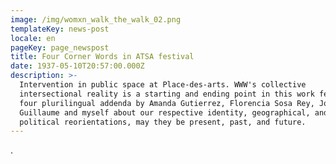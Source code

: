 ```yaml
---
image: /img/womxn_walk_the_walk_02.png
templateKey: news-post
locale: en
pageKey: page_newspost
title: Four Corner Words in ATSA festival
date: 1937-05-10T20:57:00.000Z
description: >-
  Intervention in public space at Place-des-arts. WWW's collective
  intersectional reality is a starting and ending point in this work featuring
  four plurilingual addenda by Amanda Gutierrez, Florencia Sosa Rey, Joanna
  Guillaume and myself about our respective identity, geographical, and
  political reorientations, may they be present, past, and future.
---
```

.
